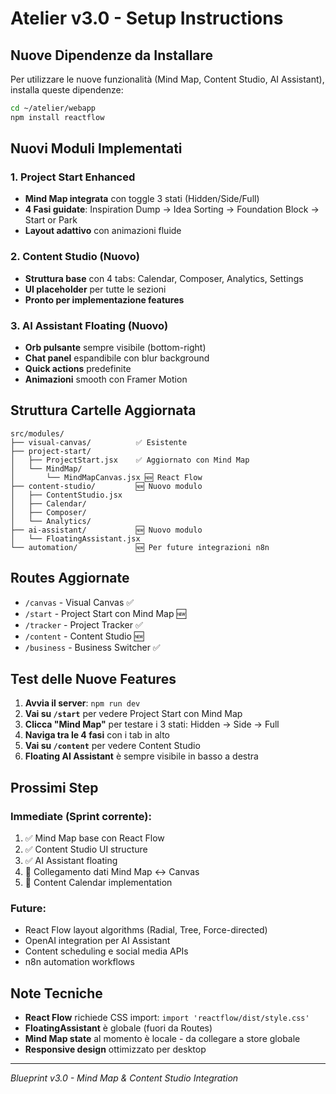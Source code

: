 # Atelier v3.0 - Setup Instructions

## Nuove Dipendenze da Installare

Per utilizzare le nuove funzionalità (Mind Map, Content Studio, AI Assistant), installa queste dipendenze:

```bash
cd ~/atelier/webapp
npm install reactflow
```

## Nuovi Moduli Implementati

### 1. Project Start Enhanced
- **Mind Map integrata** con toggle 3 stati (Hidden/Side/Full)
- **4 Fasi guidate**: Inspiration Dump → Idea Sorting → Foundation Block → Start or Park
- **Layout adattivo** con animazioni fluide

### 2. Content Studio (Nuovo)
- **Struttura base** con 4 tabs: Calendar, Composer, Analytics, Settings
- **UI placeholder** per tutte le sezioni
- **Pronto per implementazione features**

### 3. AI Assistant Floating (Nuovo)
- **Orb pulsante** sempre visibile (bottom-right)
- **Chat panel** espandibile con blur background
- **Quick actions** predefinite
- **Animazioni** smooth con Framer Motion

## Struttura Cartelle Aggiornata

```
src/modules/
├── visual-canvas/          ✅ Esistente
├── project-start/
│   ├── ProjectStart.jsx    ✅ Aggiornato con Mind Map
│   └── MindMap/
│       └── MindMapCanvas.jsx 🆕 React Flow
├── content-studio/         🆕 Nuovo modulo
│   ├── ContentStudio.jsx
│   ├── Calendar/
│   ├── Composer/
│   └── Analytics/
├── ai-assistant/           🆕 Nuovo modulo
│   └── FloatingAssistant.jsx
└── automation/             🆕 Per future integrazioni n8n
```

## Routes Aggiornate

- `/canvas` - Visual Canvas ✅
- `/start` - Project Start con Mind Map 🆕
- `/tracker` - Project Tracker ✅
- `/content` - Content Studio 🆕
- `/business` - Business Switcher ✅

## Test delle Nuove Features

1. **Avvia il server**: `npm run dev`
2. **Vai su `/start`** per vedere Project Start con Mind Map
3. **Clicca "Mind Map"** per testare i 3 stati: Hidden → Side → Full
4. **Naviga tra le 4 fasi** con i tab in alto
5. **Vai su `/content`** per vedere Content Studio
6. **Floating AI Assistant** è sempre visibile in basso a destra

## Prossimi Step

### Immediate (Sprint corrente):
1. ✅ Mind Map base con React Flow  
2. ✅ Content Studio UI structure
3. ✅ AI Assistant floating
4. 🔄 Collegamento dati Mind Map ↔ Canvas
5. 🔄 Content Calendar implementation

### Future:
- React Flow layout algorithms (Radial, Tree, Force-directed)
- OpenAI integration per AI Assistant
- Content scheduling e social media APIs
- n8n automation workflows

## Note Tecniche

- **React Flow** richiede CSS import: `import 'reactflow/dist/style.css'`
- **FloatingAssistant** è globale (fuori da Routes)
- **Mind Map state** al momento è locale - da collegare a store globale
- **Responsive design** ottimizzato per desktop

---

*Blueprint v3.0 - Mind Map & Content Studio Integration*